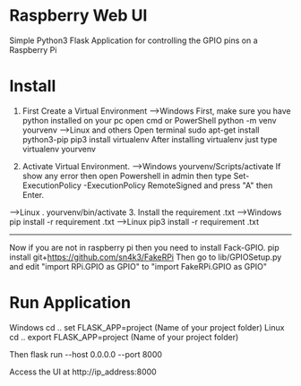# Raspberry Web UI
Simple Python3 Flask Application for controlling the GPIO pins on a Raspberry Pi

# Install
1. First Create a Virtual Environment
-->Windows
First, make sure you have python installed on your pc
open cmd or PowerShell
    python -m venv  yourvenv
-->Linux and others
Open terminal
    sudo apt-get install python3-pip
    pip3 install virtualenv
After installing virtualenv just type
   virtualenv yourvenv

2. Activate Virtual Environment.
-->Windows
    yourvenv/Scripts/activate
If show any error then open Powershell in admin
then type
    Set-ExecutionPolicy -ExecutionPolicy RemoteSigned
and press "A" then Enter.

-->Linux
    . yourvenv/bin/activate
3. Install the requirement .txt
    -->Windows
    pip install -r requirement .txt
-->Linux
        pip3 install -r requirement .txt

-------------------------------
Now if you are not in raspberry pi then you need to install Fack-GPIO.
    pip install git+https://github.com/sn4k3/FakeRPi
Then go to lib/GPIOSetup.py and edit 
    "import RPi.GPIO as GPIO" to "import FakeRPi.GPIO as GPIO"

# Run Application

Windows
    cd ..
    set FLASK_APP=project (Name of your project folder)
Linux
    cd ..
    export FLASK_APP=project (Name of your project folder)

Then 
    flask run --host 0.0.0.0 --port 8000

Access the UI at http://ip_address:8000
